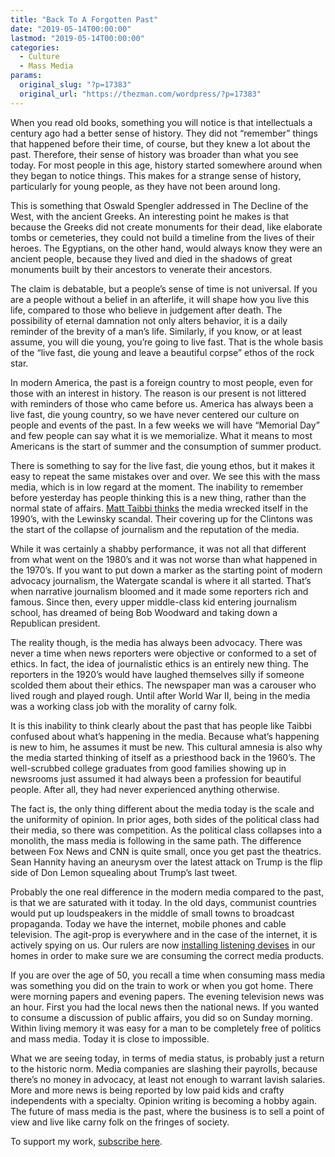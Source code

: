 ```yaml
---
title: "Back To A Forgotten Past"
date: "2019-05-14T00:00:00"
lastmod: "2019-05-14T00:00:00"
categories:
  - Culture
  - Mass Media
params:
  original_slug: "?p=17383"
  original_url: "https://thezman.com/wordpress/?p=17383"
---
```


When you read old books, something you will notice is that intellectuals
a century ago had a better sense of history. They did not “remember”
things that happened before their time, of course, but they knew a lot
about the past. Therefore, their sense of history was broader than what
you see today. For most people in this age, history started somewhere
around when they began to notice things. This makes for a strange sense
of history, particularly for young people, as they have not been around
long.

This is something that Oswald Spengler addressed in The Decline of the
West, with the ancient Greeks. An interesting point he makes is that
because the Greeks did not create monuments for their dead, like
elaborate tombs or cemeteries, they could not build a timeline from the
lives of their heroes. The Egyptians, on the other hand, would always
know they were an ancient people, because they lived and died in the
shadows of great monuments built by their ancestors to venerate their
ancestors.

The claim is debatable, but a people’s sense of time is not universal.
If you are a people without a belief in an afterlife, it will shape how
you live this life, compared to those who believe in judgement after
death. The possibility of eternal damnation not only alters behavior, it
is a daily reminder of the brevity of a man’s life. Similarly, if you
know, or at least assume, you will die young, you’re going to live fast.
That is the whole basis of the “live fast, die young and leave a
beautiful corpse” ethos of the rock star.

In modern America, the past is a foreign country to most people, even
for those with an interest in history. The reason is our present is not
littered with reminders of those who came before us. America has always
been a live fast, die young country, so we have never centered our
culture on people and events of the past. In a few weeks we will have
“Memorial Day” and few people can say what it is we memorialize. What it
means to most Americans is the start of summer and the consumption of
summer product.

There is something to say for the live fast, die young ethos, but it
makes it easy to repeat the same mistakes over and over. We see this
with the mass media, which is in low regard at the moment. The inability
to remember before yesterday has people thinking this is a new thing,
rather than the normal state of affairs. [Matt Taibbi
thinks](https://www.zerohedge.com/news/2019-05-13/matt-taibbi-beginning-end-american-journalism-was-lewinski-scandal)
the media wrecked itself in the 1990’s, with the Lewinsky scandal. Their
covering up for the Clintons was the start of the collapse of journalism
and the reputation of the media.

While it was certainly a shabby performance, it was not all that
different from what went on the 1980’s and it was not worse than what
happened in the 1970’s. If you want to put down a marker as the starting
point of modern advocacy journalism, the Watergate scandal is where it
all started. That’s when narrative journalism bloomed and it made some
reporters rich and famous. Since then, every upper middle-class kid
entering journalism school, has dreamed of being Bob Woodward and taking
down a Republican president.

The reality though, is the media has always been advocacy. There was
never a time when news reporters were objective or conformed to a set of
ethics. In fact, the idea of journalistic ethics is an entirely new
thing. The reporters in the 1920’s would have laughed themselves silly
if someone scolded them about their ethics. The newspaper man was a
carouser who lived rough and played rough. Until after World War II,
being in the media was a working class job with the morality of carny
folk.

It is this inability to think clearly about the past that has people
like Taibbi confused about what’s happening in the media. Because what’s
happening is new to him, he assumes it must be new. This cultural
amnesia is also why the media started thinking of itself as a priesthood
back in the 1960’s. The well-scrubbed college graduates from good
families showing up in newsrooms just assumed it had always been a
profession for beautiful people. After all, they had never experienced
anything otherwise.

The fact is, the only thing different about the media today is the scale
and the uniformity of opinion. In prior ages, both sides of the
political class had their media, so there was competition. As the
political class collapses into a monolith, the mass media is following
in the same path. The difference between Fox News and CNN is quite
small, once you get past the theatrics. Sean Hannity having an aneurysm
over the latest attack on Trump is the flip side of Don Lemon squealing
about Trump’s last tweet.

Probably the one real difference in the modern media compared to the
past, is that we are saturated with it today. In the old days, communist
countries would put up loudspeakers in the middle of small towns to
broadcast propaganda. Today we have the internet, mobile phones and
cable television. The agit-prop is everywhere and in the case of the
internet, it is actively spying on us. Our rulers are now <a
href="https://www.consumerwatchdog.org/privacy-technology/how-google-and-amazon-are-spying-you"
rel="noopener noreferrer" target="_blank">installing listening
devises</a> in our homes in order to make sure we are consuming the
correct media products.

If you are over the age of 50, you recall a time when consuming mass
media was something you did on the train to work or when you got home.
There were morning papers and evening papers. The evening television
news was an hour. First you had the local news then the national news.
If you wanted to consume a discussion of public affairs, you did so on
Sunday morning. Within living memory it was easy for a man to be
completely free of politics and mass media. Today it is close to
impossible.

What we are seeing today, in terms of media status, is probably just a
return to the historic norm. Media companies are slashing their
payrolls, because there’s no money in advocacy, at least not enough to
warrant lavish salaries. More and more news is being reported by low
paid kids and crafty independents with a specialty. Opinion writing is
becoming a hobby again. The future of mass media is the past, where the
business is to sell a point of view and live like carny folk on the
fringes of society.

To support my work, <a href="https://www.subscribestar.com/the-z-blog"
rel="noopener noreferrer" target="_blank">subscribe here</a>.
